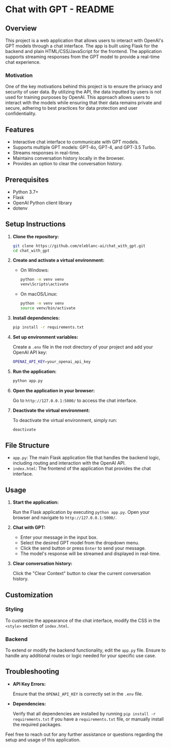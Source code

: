 # Chat with GPT - README

## Overview

This project is a web application that allows users to interact with OpenAI's GPT models through a chat interface. The app is built using Flask for the backend and plain HTML/CSS/JavaScript for the frontend. The application supports streaming responses from the GPT model to provide a real-time chat experience.

### Motivation

One of the key motivations behind this project is to ensure the privacy and security of user data. By utilizing the API, the data inputted by users is not used for training purposes by OpenAI. This approach allows users to interact with the models while ensuring that their data remains private and secure, adhering to best practices for data protection and user confidentiality.

## Features

- Interactive chat interface to communicate with GPT models.
- Supports multiple GPT models: GPT-4o, GPT-4, and GPT-3.5 Turbo.
- Streams responses in real-time.
- Maintains conversation history locally in the browser.
- Provides an option to clear the conversation history.

## Prerequisites

- Python 3.7+
- Flask
- OpenAI Python client library
- dotenv

## Setup Instructions

1. **Clone the repository:**

    ```bash
    git clone https://github.com/eleblanc-ai/chat_with_gpt.git
    cd chat_with_gpt
    ```

2. **Create and activate a virtual environment:**

    - On Windows:

        ```bash
        python -m venv venv
        venv\Scripts\activate
        ```

    - On macOS/Linux:

        ```bash
        python -m venv venv
        source venv/bin/activate
        ```

3. **Install dependencies:**

    ```bash
    pip install -r requirements.txt
    ```

4. **Set up environment variables:**

    Create a `.env` file in the root directory of your project and add your OpenAI API key:

    ```bash
    OPENAI_API_KEY=your_openai_api_key
    ```

5. **Run the application:**

    ```bash
    python app.py
    ```

6. **Open the application in your browser:**

    Go to `http://127.0.0.1:5000/` to access the chat interface.

7. **Deactivate the virtual environment:**

    To deactivate the virtual environment, simply run:

    ```bash
    deactivate
    ```

## File Structure

- `app.py`: The main Flask application file that handles the backend logic, including routing and interaction with the OpenAI API.
- `index.html`: The frontend of the application that provides the chat interface.

## Usage

1. **Start the application:**

    Run the Flask application by executing `python app.py`. Open your browser and navigate to `http://127.0.0.1:5000/`.

2. **Chat with GPT:**

    - Enter your message in the input box.
    - Select the desired GPT model from the dropdown menu.
    - Click the send button or press `Enter` to send your message.
    - The model's response will be streamed and displayed in real-time.

3. **Clear conversation history:**

    Click the "Clear Context" button to clear the current conversation history.

## Customization

### Styling

To customize the appearance of the chat interface, modify the CSS in the `<style>` section of `index.html`.

### Backend

To extend or modify the backend functionality, edit the `app.py` file. Ensure to handle any additional routes or logic needed for your specific use case.

## Troubleshooting

- **API Key Errors:**

    Ensure that the `OPENAI_API_KEY` is correctly set in the `.env` file.

- **Dependencies:**

    Verify that all dependencies are installed by running `pip install -r requirements.txt` if you have a `requirements.txt` file, or manually install the required packages.

[//]: # ()
[//]: # (## License)

[//]: # ()
[//]: # (This project is licensed under the MIT License.)

[//]: # ()
[//]: # (---)

Feel free to reach out for any further assistance or questions regarding the setup and usage of this application.
